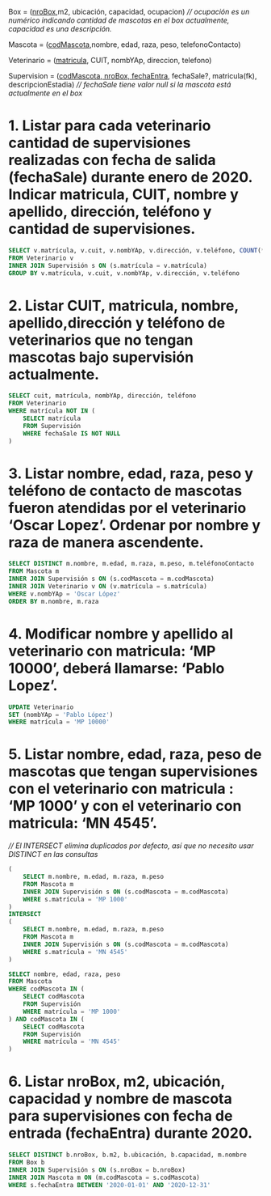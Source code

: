 Box = (<ins>nroBox</ins>,m2, ubicación, capacidad, ocupacion) *// ocupación es un numérico indicando cantidad de mascotas en el box actualmente, capacidad es una descripción.*

Mascota = (<ins>codMascota</ins>,nombre, edad, raza, peso, telefonoContacto)

Veterinario = (<ins>matricula</ins>, CUIT, nombYAp, direccion, telefono)

Supervision = (<ins>codMascota, nroBox, fechaEntra</ins>, fechaSale?, matricula(fk), descripcionEstadia) *// fechaSale tiene valor null si la mascota está actualmente en el box*

# 1. Listar para cada veterinario cantidad de supervisiones realizadas con fecha de salida (fechaSale) durante enero de 2020. Indicar matricula, CUIT, nombre y apellido, dirección, teléfono y cantidad de supervisiones.

```sql
SELECT v.matrícula, v.cuit, v.nombYAp, v.dirección, v.teléfono, COUNT(*) as cantidad
FROM Veterinario v
INNER JOIN Supervisión s ON (s.matrícula = v.matrícula)
GROUP BY v.matrícula, v.cuit, v.nombYAp, v.dirección, v.teléfono
```

# 2. Listar CUIT, matricula, nombre, apellido,dirección y teléfono de veterinarios que no tengan mascotas bajo supervisión actualmente.

```sql
SELECT cuit, matrícula, nombYAp, dirección, teléfono
FROM Veterinario
WHERE matrícula NOT IN (
    SELECT matrícula
    FROM Supervisión
    WHERE fechaSale IS NOT NULL
)
```

# 3. Listar nombre, edad, raza, peso y teléfono de contacto de mascotas fueron atendidas por el veterinario ‘Oscar Lopez’. Ordenar por nombre y raza de manera ascendente.

```sql
SELECT DISTINCT m.nombre, m.edad, m.raza, m.peso, m.teléfonoContacto
FROM Mascota m
INNER JOIN Supervisión s ON (s.codMascota = m.codMascota)
INNER JOIN Veterinario v ON (v.matrícula = s.matrícula)
WHERE v.nombYAp = 'Oscar López'
ORDER BY m.nombre, m.raza
```

# 4. Modificar nombre y apellido al veterinario con matricula: ‘MP 10000’, deberá llamarse: ‘Pablo Lopez’.

```sql
UPDATE Veterinario
SET (nombYAp = 'Pablo López')
WHERE matrícula = 'MP 10000'
```

# 5. Listar nombre, edad, raza, peso de mascotas que tengan supervisiones con el veterinario con matricula : ‘MP 1000’ y con el veterinario con matricula: ‘MN 4545’.

*// El INTERSECT elimina duplicados por defecto, así que no necesito usar DISTINCT en las consultas*

```sql
(
    SELECT m.nombre, m.edad, m.raza, m.peso
    FROM Mascota m
    INNER JOIN Supervisión s ON (s.codMascota = m.codMascota)
    WHERE s.matrícula = 'MP 1000'
)
INTERSECT
(
    SELECT m.nombre, m.edad, m.raza, m.peso
    FROM Mascota m
    INNER JOIN Supervisión s ON (s.codMascota = m.codMascota)
    WHERE s.matrícula = 'MN 4545'
)
```

```sql
SELECT nombre, edad, raza, peso
FROM Mascota
WHERE codMascota IN (
    SELECT codMascota
    FROM Supervisión
    WHERE matrícula = 'MP 1000'
) AND codMascota IN (
    SELECT codMascota
    FROM Supervisión
    WHERE matrícula = 'MN 4545'
)
```

# 6. Listar nroBox, m2, ubicación, capacidad y nombre de mascota para supervisiones con fecha de entrada (fechaEntra) durante 2020.

```sql
SELECT DISTINCT b.nroBox, b.m2, b.ubicación, b.capacidad, m.nombre
FROM Box b
INNER JOIN Supervisión s ON (s.nroBox = b.nroBox)
INNER JOIN Mascota m ON (m.codMascota = s.codMascota)
WHERE s.fechaEntra BETWEEN '2020-01-01' AND '2020-12-31'
```